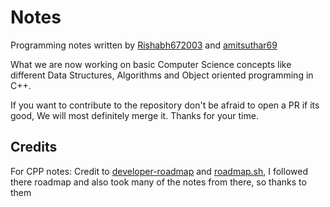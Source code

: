 # Notes

Programming notes written by [Rishabh672003](https://github.com/Rishabh672003) and [amitsuthar69](https://github.com/amitsuthar69)

What we are now working on basic Computer Science concepts like different Data Structures, Algorithms and Object oriented programming in C++.

If you want to contribute to the repository don't be afraid to open a PR
if its good, We will most definitely merge it. Thanks for your time.

## Credits 

For CPP notes: Credit to [developer-roadmap](https://github.com/kamranahmedse/developer-roadmap) and [roadmap.sh](roadmap.sh), I followed there roadmap and
also took many of the notes from there, so thanks to them
